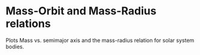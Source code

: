 # Mass-Orbit and Mass-Radius relations

Plots Mass vs. semimajor axis and the mass-radius relation for solar system bodies.

